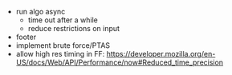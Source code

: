 - run algo async
  - time out after a while
  - reduce restrictions on input
- footer
- implement brute force/PTAS
- allow high res timing in FF: https://developer.mozilla.org/en-US/docs/Web/API/Performance/now#Reduced_time_precision

